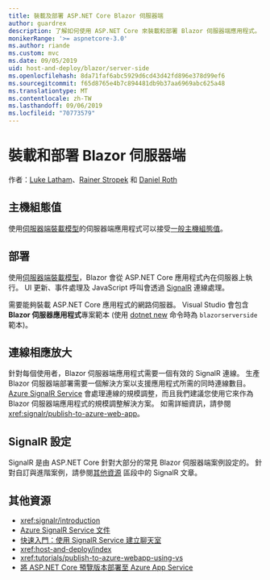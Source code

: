 ```yaml
---
title: 裝載及部署 ASP.NET Core Blazor 伺服器端
author: guardrex
description: 了解如何使用 ASP.NET Core 來裝載和部署 Blazor 伺服器端應用程式。
monikerRange: '>= aspnetcore-3.0'
ms.author: riande
ms.custom: mvc
ms.date: 09/05/2019
uid: host-and-deploy/blazor/server-side
ms.openlocfilehash: 8da71faf6abc5929d6cd43d42fd896e378d99ef6
ms.sourcegitcommit: f65d8765e4b7c894481db9b37aa6969abc625a48
ms.translationtype: MT
ms.contentlocale: zh-TW
ms.lasthandoff: 09/06/2019
ms.locfileid: "70773579"
---
```

# <a name="host-and-deploy-blazor-server-side"></a>裝載和部署 Blazor 伺服器端

作者：[Luke Latham](https://github.com/guardrex)、[Rainer Stropek](https://www.timecockpit.com) 和 [Daniel Roth](https://github.com/danroth27)

## <a name="host-configuration-values"></a>主機組態值

使用[伺服器端裝載模型](xref:blazor/hosting-models#server-side)的伺服器端應用程式可以接受[一般主機組態值](xref:fundamentals/host/generic-host#host-configuration)。

## <a name="deployment"></a>部署

使用[伺服器端裝載模型](xref:blazor/hosting-models#server-side)，Blazor 會從 ASP.NET Core 應用程式內在伺服器上執行。 UI 更新、事件處理及 JavaScript 呼叫會透過 [SignalR](xref:signalr/introduction) 連線處理。

需要能夠裝載 ASP.NET Core 應用程式的網路伺服器。 Visual Studio 會包含 **Blazor 伺服器應用程式**專案範本 (使用 [dotnet new](/dotnet/core/tools/dotnet-new) 命令時為 `blazorserverside` 範本)。

## <a name="connection-scale-out"></a>連線相應放大

針對每個使用者，Blazor 伺服器端應用程式需要一個有效的 SignalR 連線。 生產 Blazor 伺服器端部署需要一個解決方案以支援應用程式所需的同時連線數目。 [Azure SignalR Service](/azure/azure-signalr/) 會處理連線的規模調整，而且我們建議您使用它來作為 Blazor 伺服器端應用程式的規模調整解決方案。 如需詳細資訊，請參閱 <xref:signalr/publish-to-azure-web-app>。

## <a name="signalr-configuration"></a>SignalR 設定

SignalR 是由 ASP.NET Core 針對大部分的常見 Blazor 伺服器端案例設定的。 針對自訂與進階案例，請參閱[其他資源](#additional-resources) 區段中的 SignalR 文章。

## <a name="additional-resources"></a>其他資源

* <xref:signalr/introduction>
* [Azure SignalR Service 文件](/azure/azure-signalr/)
* [快速入門：使用 SignalR Service 建立聊天室](/azure/azure-signalr/signalr-quickstart-dotnet-core)
* <xref:host-and-deploy/index>
* <xref:tutorials/publish-to-azure-webapp-using-vs>
* [將 ASP.NET Core 預覽版本部署至 Azure App Service](xref:host-and-deploy/azure-apps/index#deploy-aspnet-core-preview-release-to-azure-app-service)
